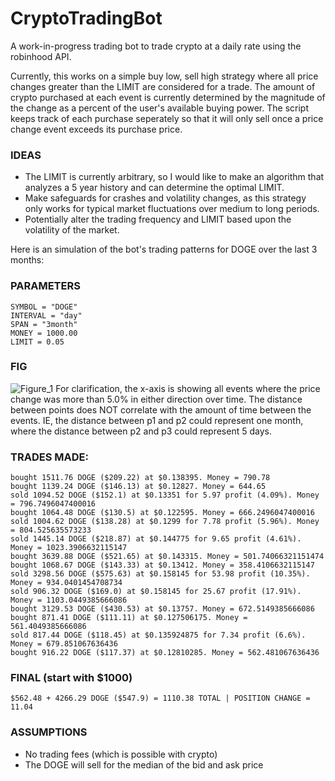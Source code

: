 # CryptoTradingBot
A work-in-progress trading bot to trade crypto at a daily rate using the robinhood API.

Currently, this works on a simple buy low, sell high strategy where all price changes greater than the LIMIT are considered for a trade.  The amount of crypto purchased at each event is currently determined by the magnitude of the change as a percent of the user's available buying power.  The script keeps track of each purchase seperately so that it will only sell once a price change event exceeds its purchase price.  

### IDEAS
- The LIMIT is currently arbitrary, so I would like to make an algorithm that analyzes a 5 year history and can determine the optimal LIMIT.  
- Make safeguards for crashes and volatility changes, as this strategy only works for typical market fluctuations over medium to long periods.  
- Potentially alter the trading frequency and LIMIT based upon the volatility of the market.


Here is an simulation of the bot's trading patterns for DOGE over the last 3 months:
### PARAMETERS
```
SYMBOL = "DOGE"
INTERVAL = "day"
SPAN = "3month"
MONEY = 1000.00
LIMIT = 0.05
```

### FIG
![Figure_1](https://user-images.githubusercontent.com/63984796/167147167-d6d6db1b-afc0-492b-987c-1131e26847b3.png)
For clarification, the x-axis is showing all events where the price change was more than 5.0% in either direction over time.  The distance between points does NOT correlate with the amount of time between the events.  IE, the distance between p1 and p2 could represent one month, where the distance between p2 and p3 could represent 5 days.

### TRADES MADE:
```
bought 1511.76 DOGE ($209.22) at $0.138395. Money = 790.78
bought 1139.24 DOGE ($146.13) at $0.12827. Money = 644.65
sold 1094.52 DOGE ($152.1) at $0.13351 for 5.97 profit (4.09%). Money = 796.7496047400016
bought 1064.48 DOGE ($130.5) at $0.122595. Money = 666.2496047400016
sold 1004.62 DOGE ($138.28) at $0.1299 for 7.78 profit (5.96%). Money = 804.525635573233
sold 1445.14 DOGE ($218.87) at $0.144775 for 9.65 profit (4.61%). Money = 1023.3906632115147
bought 3639.88 DOGE ($521.65) at $0.143315. Money = 501.74066321151474
bought 1068.67 DOGE ($143.33) at $0.13412. Money = 358.4106632115147
sold 3298.56 DOGE ($575.63) at $0.158145 for 53.98 profit (10.35%). Money = 934.0401454708734
sold 906.32 DOGE ($169.0) at $0.158145 for 25.67 profit (17.91%). Money = 1103.0449385666086
bought 3129.53 DOGE ($430.53) at $0.13757. Money = 672.5149385666086
bought 871.41 DOGE ($111.11) at $0.127506175. Money = 561.4049385666086
sold 817.44 DOGE ($118.45) at $0.135924875 for 7.34 profit (6.6%). Money = 679.851067636436
bought 916.22 DOGE ($117.37) at $0.12810285. Money = 562.481067636436
```

### FINAL (start with $1000)
`$562.48 + 4266.29 DOGE ($547.9) = 1110.38 TOTAL | POSITION CHANGE = 11.04`

### ASSUMPTIONS
- No trading fees (which is possible with crypto)
- The DOGE will sell for the median of the bid and ask price
